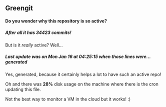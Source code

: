 ## Greengit

#### Do you wonder why this repository is so active?

##### After all it has 34423 commits!

But is it *really* active? Well...

##### Last update was on Mon Jan 16 at 04:25:15 when those lines were... generated

Yes, generated, because it certainly helps a lot to have such an active repo!

Oh and there was **28%** disk usage on the machine
where there is the cron updating this file.

Not the best way to monitor a VM in the cloud but it works! :)
